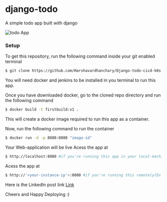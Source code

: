 # django-todo
A simple todo app built with django

![todo App](https://raw.githubusercontent.com/shreys7/django-todo/develop/staticfiles/todoApp.png)
### Setup
To get this repository, run the following command inside your git enabled terminal
```bash
$ git clone https://github.com/Harshavardhanchary/Django-todo-cicd-k8s.git
```
You will need docker and jenkins  to be installed in you terminal to run this app.

Once you have downloaded docker, go to the cloned repo directory and run the following command

```bash
$ docker build -t firstbuild:v1 .
```

This will create a docker image  required to run this app as a container.

Now, run the following command to run the container
```bash
$ docker run -d -p 8080:8080 "image-id"
```

Your Web-application will be live
Acess the app at
````bash
$ http://localhost:8080 #if you're running this app in your local-machine(i.e your personal laptop)
````
Acess the app at
````bash
$ http://'<your-instance-ip'>:8080 #if you're running this remotely(Ex :In ec2) 
````

Here is the LinkedIn post link
[Link](https://www.linkedin.com/posts/harshavardhanchary_django-jenkins-githubwebhook-activity-7313990221627305984-3hJz?utm_source=share&utm_medium=member_desktop&rcm=ACoAADz3mW4B171gTsn6JVIeRfKuamSLnx_jKj4)

Cheers and Happy Deploying :)

